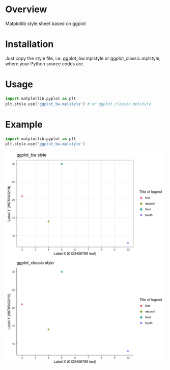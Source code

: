 # Overview
Matplotlib style sheet based on ggplot

# Installation
Just copy the style file, i.e. ggplot_bw.mplstyle or ggplot_classic.mplstyle, where your Python source codes are.

# Usage
```python
import matplotlib.pyplot as plt
plt.style.use('ggplot_bw.mplstyle') # or ggplot_classic.mplstyle
```

# Example
```python
import matplotlib.pyplot as plt
plt.style.use('ggplot_bw.mplstyle')

```
![example-ggplot_bw.jpg](example-ggplot_bw.jpg)
![example-ggplot_classic.jpg](example-ggplot_classic.jpg)
